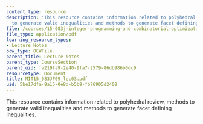 ```yaml
---
content_type: resource
description: 'This resource contains information related to polyhedral review, methods
  to generate valid inequalities and methods to generate facet defining inequalities. '
file: /courses/15-083j-integer-programming-and-combinatorial-optimization-fall-2009/5be17dfa9a150e8db5b9fb76905d2408_MIT15_083JF09_lec03.pdf
file_type: application/pdf
learning_resource_types:
- Lecture Notes
ocw_type: OCWFile
parent_title: Lecture Notes
parent_type: CourseSection
parent_uid: fa219fa9-2e40-9fa7-2579-86db986b0dc9
resourcetype: Document
title: MIT15_083JF09_lec03.pdf
uid: 5be17dfa-9a15-0e8d-b5b9-fb76905d2408
---
```

This resource contains information related to polyhedral review, methods to generate valid inequalities and methods to generate facet defining inequalities. 

